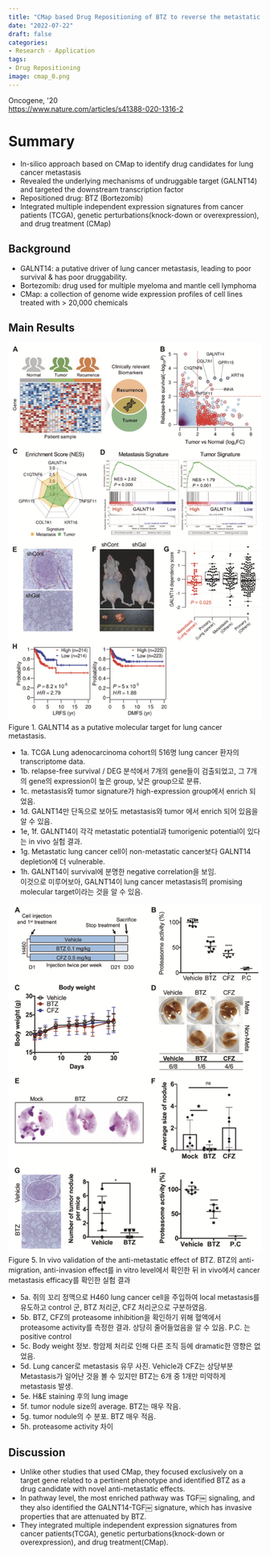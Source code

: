 ```yaml
---
title: "CMap based Drug Repositioning of BTZ to reverse the metastatic effect of GALNT14 in lung cancer"
date: "2022-07-22"
draft: false
categories:
- Research - Application
tags:
- Drug Repositioning
image: cmap_0.png
---
```

Oncogene, '20  
<https://www.nature.com/articles/s41388-020-1316-2>

# Summary
- In-silico approach based on CMap to identify drug candidates for lung cancer metastasis
- Revealed the underlying mechanisms of undruggable target (GALNT14) and targeted the downstream transcription factor
- Repositioned drug: BTZ (Bortezomib)
- Integrated multiple independent expression signatures from cancer patients (TCGA), genetic perturbations(knock-down or overexpression), and drug treatment (CMap)

## Background
- GALNT14: a putative driver of lung cancer metastasis, leading to poor survival & has poor druggability.
- Bortezomib: drug used for multiple myeloma and mantle cell lymphoma
- CMap: a collection of genome wide expression profiles of cell lines treated with > 20,000 chemicals

## Main Results
![Image 1](cmap_1.png)
Figure 1. GALNT14 as a putative molecular target for lung cancer metastasis.
- 1a. TCGA Lung adenocarcinoma cohort의 516명 lung cancer 환자의 transcriptome data.  
- 1b. relapse-free survival / DEG 분석에서 7개의 gene들이 검출되었고, 그 7개의 gene의 expression이 높은 group, 낮은 group으로 분류.  
- 1c. metastasis와 tumor signature가 high-expression group에서 enrich 되었음.  
- 1d. GALNT14만 단독으로 보아도 metastasis와 tumor 에서 enrich 되어 있음을 알 수 있음.  
- 1e, 1f. GALNT14이 각각 metastatic potential과 tumorigenic potential이 있다는 in vivo 실험 결과.  
- 1g. Metastatic lung cancer cell이 non-metastatic cancer보다 GALNT14 depletion에 더 vulnerable.  
- 1h. GALNT14이 survival에 분명한 negative correlation을 보임.  
이것으로 미루어보아, GALNT14이 lung cancer metastasis의 promising molecular target이라는 것을 알 수 있음.  

![Image 2](cmap_2.png)
Figure 5. In vivo validation of the anti-metastatic effect of BTZ.
BTZ의 anti-migration, anti-invasion effect를 in vitro level에서 확인한 뒤 in vivo에서 cancer metastasis efficacy를 확인한 실험 결과  
- 5a. 쥐의 꼬리 정맥으로 H460 lung cancer cell을 주입하여 local metastasis를 유도하고 control 군, BTZ 처리군, CFZ 처리군으로 구분하였음.  
- 5b. BTZ, CFZ의 proteasome inhibition을 확인하기 위해 혈액에서 proteasome activity를 측정한 결과. 상당히 줄어들었음을 알 수 있음. P.C. 는 positive control  
- 5c. Body weight 정보. 항암제 처리로 인해 다른 조직 등에 dramatic한 영향은 없었음.  
- 5d. Lung cancer로 metastasis 유무 사진. Vehicle과 CFZ는 상당부분 Metastasis가 일어난 것을 볼 수 있지만 BTZ는 6개 중 1개만 미약하게 metastasis 발생.  
- 5e. H&E staining 후의 lung image  
- 5f. tumor nodule size의 average. BTZ는 매우 작음.  
- 5g. tumor nodule의 수 분포. BTZ 매우 적음.  
- 5h. proteasome activity 차이  

## Discussion
- Unlike other studies that used CMap, they focused exclusively on a target gene related to a pertinent phenotype and identified BTZ as a drug candidate with novel anti-metastatic effects.
- In pathway level, the most enriched pathway was TGF￼ signaling, and they also identified the GALNT14-TGF￼ signature, which has invasive properties that are attenuated by BTZ.
- They integrated multiple independent expression signatures from cancer patients(TCGA), genetic perturbations(knock-down or overexpression), and drug treatment(CMap).
